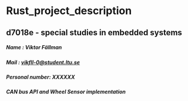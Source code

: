 # Rust_project_description

## d7018e - special studies in embedded systems

##### Name : Viktor Fällman
##### Mail : vikfll-0@student.ltu.se
##### Personal number: XXXXXX
##### CAN bus API and Wheel Sensor implementation

